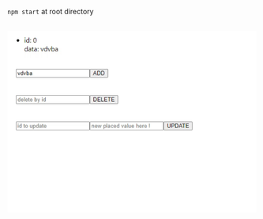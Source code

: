 `npm start` at root directory 

<br/>

<div align="center">
  <img src="doc/app-demo.gif" alt="example screenshot">
</div>

<br/>


